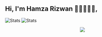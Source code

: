 ## Hi, I'm Hamza Rizwan 👋🏼🧑🏻‍💻,


![Stats](https://github-readme-stats.vercel.app/api?username=Hamza417&theme=city_light&hide_border=true&include_all_commits=true&count_private=true) 
![Stats](https://github-readme-streak-stats.herokuapp.com/?user=Hamza417&theme=swift&hide_border=true) </br>

<div align="center">
<img src="https://komarev.com/ghpvc/?username=Hamza417&&style=for-the-badge" align="center" />
</div>  

